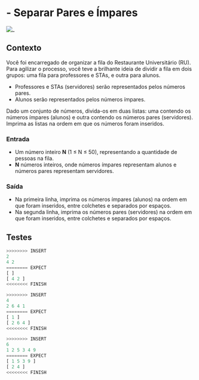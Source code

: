 # - Separar Pares e Ímpares

![_](https://raw.githubusercontent.com/qxcodefup/arcade/master/base/fila/cover.jpg)

## Contexto

Você foi encarregado de organizar a fila do Restaurante Universitário (RU). Para agilizar o processo, você teve a brilhante ideia de dividir a fila em dois grupos: uma fila para professores e STAs, e outra para alunos.

- Professores e STAs (servidores) serão representados pelos números pares.
- Alunos serão representados pelos números ímpares.

Dado um conjunto de números, divida-os em duas listas: uma contendo os números ímpares (alunos) e outra contendo os números pares (servidores). Imprima as listas na ordem em que os números foram inseridos.

### Entrada

- Um número inteiro **N** (1 ≤ N ≤ 50), representando a quantidade de pessoas na fila.
- **N** números inteiros, onde números ímpares representam alunos e números pares representam servidores.

### Saída

- Na primeira linha, imprima os números ímpares (alunos) na ordem em que foram inseridos, entre colchetes e separados por espaços.
- Na segunda linha, imprima os números pares (servidores) na ordem em que foram inseridos, entre colchetes e separados por espaços.

## Testes

```py
>>>>>>>> INSERT
2
4 2
======== EXPECT
[ ]
[ 4 2 ]
<<<<<<<< FINISH
```

```py
>>>>>>>> INSERT
4
2 6 4 1
======== EXPECT
[ 1 ]
[ 2 6 4 ]
<<<<<<<< FINISH
```

```py
>>>>>>>> INSERT
6
1 2 5 3 4 9
======== EXPECT
[ 1 5 3 9 ]
[ 2 4 ]
<<<<<<<< FINISH
```
